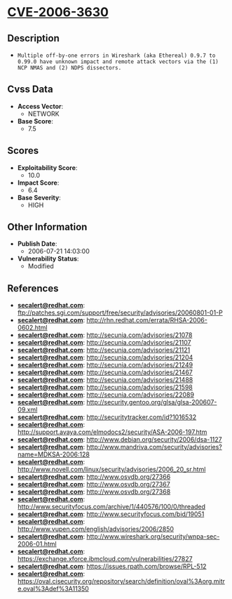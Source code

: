 
# [CVE-2006-3630](https://cve.mitre.org/cgi-bin/cvename.cgi?name=CVE-2006-3630)

## Description

- `Multiple off-by-one errors in Wireshark (aka Ethereal) 0.9.7 to 0.99.0 have unknown impact and remote attack vectors via the (1) NCP NMAS and (2) NDPS dissectors.`

## Cvss Data

- **Access Vector**:
  - NETWORK
- **Base Score**:
  - 7.5

## Scores

- **Exploitability Score**:
  - 10.0
- **Impact Score**:
  - 6.4
- **Base Severity**:
  - HIGH

## Other Information

- **Publish Date**:
  - 2006-07-21 14:03:00
- **Vulnerability Status**:
  - Modified

## References

- **secalert@redhat.com**: ftp://patches.sgi.com/support/free/security/advisories/20060801-01-P
- **secalert@redhat.com**: http://rhn.redhat.com/errata/RHSA-2006-0602.html
- **secalert@redhat.com**: http://secunia.com/advisories/21078
- **secalert@redhat.com**: http://secunia.com/advisories/21107
- **secalert@redhat.com**: http://secunia.com/advisories/21121
- **secalert@redhat.com**: http://secunia.com/advisories/21204
- **secalert@redhat.com**: http://secunia.com/advisories/21249
- **secalert@redhat.com**: http://secunia.com/advisories/21467
- **secalert@redhat.com**: http://secunia.com/advisories/21488
- **secalert@redhat.com**: http://secunia.com/advisories/21598
- **secalert@redhat.com**: http://secunia.com/advisories/22089
- **secalert@redhat.com**: http://security.gentoo.org/glsa/glsa-200607-09.xml
- **secalert@redhat.com**: http://securitytracker.com/id?1016532
- **secalert@redhat.com**: http://support.avaya.com/elmodocs2/security/ASA-2006-197.htm
- **secalert@redhat.com**: http://www.debian.org/security/2006/dsa-1127
- **secalert@redhat.com**: http://www.mandriva.com/security/advisories?name=MDKSA-2006:128
- **secalert@redhat.com**: http://www.novell.com/linux/security/advisories/2006_20_sr.html
- **secalert@redhat.com**: http://www.osvdb.org/27366
- **secalert@redhat.com**: http://www.osvdb.org/27367
- **secalert@redhat.com**: http://www.osvdb.org/27368
- **secalert@redhat.com**: http://www.securityfocus.com/archive/1/440576/100/0/threaded
- **secalert@redhat.com**: http://www.securityfocus.com/bid/19051
- **secalert@redhat.com**: http://www.vupen.com/english/advisories/2006/2850
- **secalert@redhat.com**: http://www.wireshark.org/security/wnpa-sec-2006-01.html
- **secalert@redhat.com**: https://exchange.xforce.ibmcloud.com/vulnerabilities/27827
- **secalert@redhat.com**: https://issues.rpath.com/browse/RPL-512
- **secalert@redhat.com**: https://oval.cisecurity.org/repository/search/definition/oval%3Aorg.mitre.oval%3Adef%3A11350
